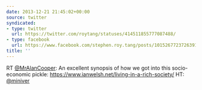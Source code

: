 ```yaml
---
date: 2013-12-21 21:45:02+00:00
source: twitter
syndicated:
- type: twitter
  url: https://twitter.com/roytang/statuses/414511855777087488/
- type: facebook
  url: https://www.facebook.com/stephen.roy.tang/posts/10152677237263912
title: ''
---
```


RT [@MrAlanCooper](https://twitter.com/MrAlanCooper/): An excellent synopsis of how we got into this socio-economic pickle: https://www.ianwelsh.net/living-in-a-rich-society/ HT: [@miniver](https://twitter.com/miniver/)